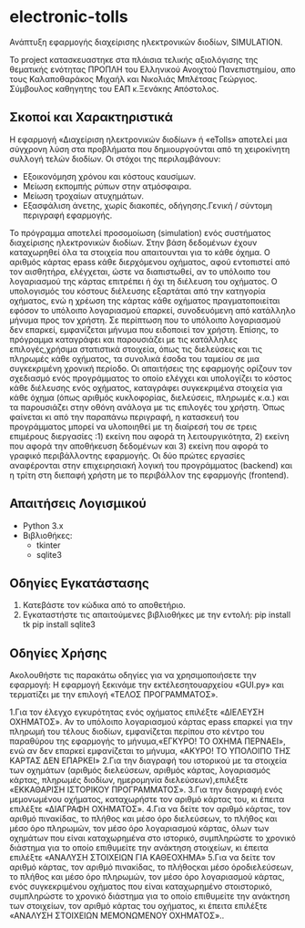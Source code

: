 # electronic-tolls 
Ανάπτυξη εφαρμογής διαχείρισης ηλεκτρονικών διοδίων, SIMULATION.

To project κατασκευαστηκε στα πλάισια τελικής αξιολόγισης της θεματικής ενότητας ΠΡΟΠΛΗ του Ελληνικού Ανοιχτού Πανεπιστημίου, απο τους Καλαποθαράκος Μιχαήλ και Νικολιάς Μπλέτσας Γεώργιος.
Σύμβουλος καθηγητης του ΕΑΠ κ.Ξενάκης Απόστολος.

## Σκοποί και Χαρακτηριστικά

Η εφαρμογή «Διαχείριση ηλεκτρονικών διοδίων» ή «eTolls» αποτελεί μια σύγχρονη λύση στα προβλήματα που δημιουργούνται από τη χειροκίνητη συλλογή τελών διοδίων. Οι στόχοι της περιλαμβάνουν:

- Εξοικονόμηση χρόνου και κόστους καυσίμων.
- Μείωση εκπομπής ρύπων στην ατμόσφαιρα.
- Μείωση τροχαίων ατυχημάτων.
- Εξασφάλιση άνετης, χωρίς διακοπές, οδήγησης.Γενική / σύντομη περιγραφή εφαρμογής. 

Το  πρόγραμμα αποτελεί  προσομοίωση (simulation)  ενός  συστήματος  διαχείρισης  ηλεκτρονικών διοδίων. Στην βάση δεδομένων έχουν καταχωρηθεί όλα τα στοιχεία που απαιτουνται για το κάθε όχημα. Ο αριθμός κάρτας epass κάθε διερχόμενου οχήματος, αφού εντοπιστεί από τον αισθητήρα, ελέγχεται, ώστε να διαπιστωθεί, αν το υπόλοιπο του λογαριασμού της κάρτας επιτρέπει ή όχι τη διέλευση του οχήματος. Ο υπολογισμός του κόστους διέλευσης εξαρτάται από την κατηγορία οχήματος, ενώ η χρέωση της κάρτας κάθε οχήματος πραγματοποιείται εφόσον το υπόλοιπο λογαριασμού επαρκεί, συνοδευόμενη από κατάλληλο μήνυμα προς τον χρήστη. Σε περίπτωση που το υπόλοιπο λογαριασμού δεν επαρκεί, εμφανίζεται μήνυμα που ειδοποιεί τον χρήστη.
Επίσης, το πρόγραμμα καταγράφει και παρουσιάζει με τις κατάλληλες επιλογές,χρήσιμα στατιστικά στοιχεία, όπως τις διελεύσεις και τις πληρωμές κάθε οχήματος, τα συνολικά έσοδα του ταμείου σε μια συγκεκριμένη χρονική περίοδο. 
Οι απαιτήσεις της εφαρμογής ορίζουν τον σχεδιασμό ενός προγράμματος το οποίο ελέγχει και υπολογίζει το κόστος κάθε διέλευσης ενός οχήματος, καταγράφει συγκεκριμένα στοιχεία για κάθε όχημα (όπως αριθμός κυκλοφορίας, διελεύσεις, πληρωμές κ.α.) και τα παρουσιάζει στην οθόνη ανάλογα με τις επιλογές του χρήστη. Όπως φαίνεται κι από την παραπάνω περιγραφή, η κατασκευή του προγράμματος μπορεί να υλοποιηθεί με τη διαίρεσή του σε τρεις επιμέρους διεργασίες :1) εκείνη που αφορά τη λειτουργικότητα, 2) εκείνη που αφορά την αποθήκευση δεδομένων και 3) εκείνη που αφορά το γραφικό περιβάλλοντης εφαρμογής. Οι  δύο  πρώτες  εργασίες  αναφέρονται  στην  επιχειρησιακή  λογική  του προγράμματος (backend) και η τρίτη στη διεπαφή χρήστη με το περιβάλλον της εφαρμογής (frontend).  


## Απαιτήσεις Λογισμικού

- Python 3.x
- Βιβλιοθήκες:
  - tkinter
  - sqlite3


## Οδηγίες Εγκατάστασης

1. Κατεβάστε τον κώδικα από το αποθετήριο.
2. Εγκαταστήστε τις απαιτούμενες βιβλιοθήκες με την εντολή:
pip install tk
pip install sqlite3



## Οδηγίες Χρήσης

Ακολουθήστε τις παρακάτω οδηγίες για να χρησιμοποιήσετε την εφαρμογή:
Η εφαρμογή ξεκινάμε την εκτέλεσητουαρχείου «GUI.py» και τερματίζει με την επιλογή «ΤΕΛΟΣ ΠΡΟΓΡΑΜΜΑΤΟΣ».

1.Για τον έλεγχο εγκυρότητας ενός οχήματος επιλέξτε «ΔΙΕΛΕΥΣΗ ΟΧΗΜΑΤΟΣ». Αν το υπόλοιπο λογαριασμού κάρτας epass επαρκεί για την πληρωμή του τέλους διοδίων, εμφανίζεται περίπου  στο  κέντρο του παραθύρου της εφαρμογής το  μήνυμα,«ΕΓΚΥΡΟ! ΤΟ ΟΧΗΜΑ ΠΕΡΝΑΕΙ», ενώ αν δεν επαρκεί εμφανίζεται το μήνυμα, «ΑΚΥΡΟ! ΤΟ ΥΠΟΛΟΙΠΟ ΤΗΣ ΚΑΡΤΑΣ ΔΕΝ ΕΠΑΡΚΕΙ»
2.Για  την  διαγραφή  του ιστορικού  με  τα  στοιχεία  των  οχημάτων  (αριθμός διελεύσεων, αριθμός κάρτας, λογαριασμός κάρτας, πληρωμές διοδίων, ημερομηνία διελεύσεων),επιλέξτε «ΕΚΚΑΘΑΡΙΣΗ ΙΣΤΟΡΙΚΟΥ ΠΡΟΓΡΑΜΜΑΤΟΣ».
3.Για την διαγραφή ενός μεμονωμένου οχήματος, καταχωρήστε τον αριθμό κάρτας του, κι έπειτα επιλέξτε «ΔΙΑΓΡΑΦΗ ΟΧΗΜΑΤΟΣ».
4.Για να δείτε τον αριθμό κάρτας, τον αριθμό πινακίδας, το πλήθος και μέσο όρο διελεύσεων, το πλήθος και μέσο όρο πληρωμών, τον μέσο όρο  λογαριασμού κάρτας, όλων των οχημάτων που είναι καταχωρημένα στο ιστορικό, συμπληρώστε το χρονικό διάστημα για το οποίο επιθυμείτε την ανάκτηση στοιχείων, κι έπειτα επιλέξτε «ΑΝΑΛΥΣΗ ΣΤΟΙΧΕΙΩΝ ΓΙΑ ΚΑΘΕΟΧΗΜΑ»
5.Για να δείτε τον αριθμό κάρτας, τον αριθμό πινακίδας, το πλήθοςκαι μέσο όροδιελεύσεων, το πλήθος και μέσο όρο πληρωμών, τον μέσο όρο  λογαριασμού κάρτας, ενός συγκεκριμένου οχήματος  που  είναι καταχωρημένο  στοιστορικό, συμπληρώστε  το  χρονικό  διάστημα  για  το  οποίο  επιθυμείτε  την  ανάκτηση 
των στοιχείων, τον  αριθμό  κάρτας του  οχήματος, κι  έπειτα  επιλέξτε «ΑΝΑΛΥΣΗ ΣΤΟΙΧΕΙΩΝ ΜΕΜΟΝΩΜΕΝΟΥ ΟΧΗΜΑΤΟΣ»..

